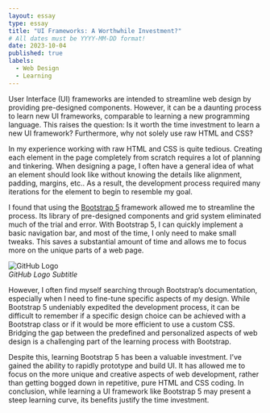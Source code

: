 ```yaml
---
layout: essay
type: essay
title: "UI Frameworks: A Worthwhile Investment?"
# All dates must be YYYY-MM-DD format!
date: 2023-10-04
published: true
labels:
  - Web Design
  - Learning
---
```

User Interface (UI) frameworks are intended to streamline web design by providing pre-designed components. However, it can be a daunting process to learn new UI frameworks, comparable to learning a new programming language. This raises the question: Is it worth the time investment to learn a new UI framework? Furthermore, why not solely use raw HTML and CSS?

In my experience working with raw HTML and CSS is quite tedious. Creating each element in the page completely from scratch requires a lot of planning and tinkering. When designing a page, I often have a general idea of what an element should look like without knowing the details like alignment, padding, margins, etc.. As a result, the development process required many iterations for the element to begin to resemble my goal.

I found that using the [Bootstrap 5](https://getbootstrap.com/) framework allowed me to streamline the process. Its library of pre-designed components and grid system eliminated much of the trial and error. With Bootstrap 5, I can quickly implement a basic navigation bar, and most of the time, I only need to make small tweaks. This saves a substantial amount of time and allows me to focus more on the unique parts of a web page.

![GitHub Logo](https://github.com/logos/github-logo.png "GitHub Logo Subtitle")
<br/>
*GitHub Logo Subtitle*

However, I often find myself searching through Bootstrap’s documentation, especially when I need to fine-tune specific aspects of my design. While Bootstrap 5 undeniably expedited the development process, it can be difficult to remember if a specific design choice can be achieved with a Bootstrap class or if it would be more efficient to use a custom CSS. Bridging the gap between the predefined and personalized aspects of web design is a challenging part of the learning process with Bootstrap.

Despite this, learning Bootstrap 5 has been a valuable investment. I’ve gained the ability to rapidly prototype and build UI. It has allowed me to focus on the more unique and creative aspects of web development, rather than getting bogged down in repetitive, pure HTML and CSS coding. In conclusion, while learning a UI framework like Bootstrap 5 may present a steep learning curve, its benefits justify the time investment.


